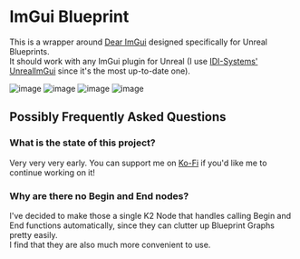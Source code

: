 # ImGui Blueprint
This is a wrapper around [Dear ImGui](https://github.com/ocornut/imgui) designed specifically for Unreal Blueprints.  
It should work with any ImGui plugin for Unreal (I use [IDI-Systems' UnrealImGui](https://github.com/IDI-Systems/UnrealImGui/) since it's the most up-to-date one).

![image](https://github.com/TheEnbyWitch/ImGuiBlueprint/assets/10626859/3c7bd15c-f8fd-4c2d-8331-e8d5dc822458)
![image](https://github.com/TheEnbyWitch/ImGuiBlueprint/assets/10626859/6a173fdb-fb8f-428c-8393-6895ef55fc69)
![image](https://github.com/TheEnbyWitch/ImGuiBlueprint/assets/10626859/c56ab04b-c0d6-4322-b864-d1e6d3fea662)
![image](https://github.com/TheEnbyWitch/ImGuiBlueprint/assets/10626859/facce471-f9c3-4df6-b156-557ec6bdf806)

## Possibly Frequently Asked Questions
### What is the state of this project?
Very very very early. You can support me on [Ko-Fi](https://ko-fi.com/vivitheheinouswitch) if you'd like me to continue working on it!

### Why are there no Begin and End nodes?
I've decided to make those a single K2 Node that handles calling Begin and End functions automatically, since they can clutter up Blueprint Graphs pretty easily.  
I find that they are also much more convenient to use.
